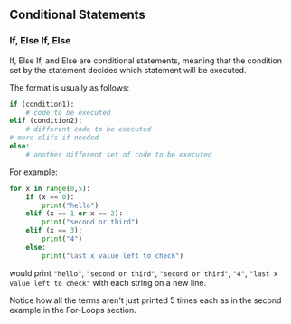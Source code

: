 ## Conditional Statements

### If, Else If, Else

If, Else If, and Else are conditional statements, meaning that the condition set by the statement decides which statement will be executed.

The format is usually as follows:

```python
if (condition1):
	# code to be executed
elif (condition2):
	# different code to be executed
# more elifs if needed
else:
	# another different set of code to be executed
```

For example:

```python
for x in range(0,5):
	if (x == 0):
		print("hello")
	elif (x == 1 or x == 2):
		print("second or third")
	elif (x == 3):
		print("4")
	else:
		print("last x value left to check")
```

would print `"hello"`, `"second or third"`, `"second or third"`, `"4"`, `"last x value left to check"` with each string on a new line.

Notice how all the terms aren't just printed 5 times each as in the second example in the For-Loops section.